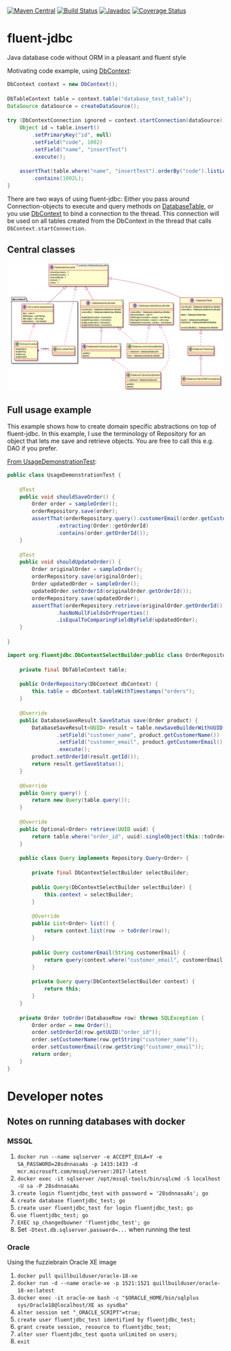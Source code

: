 [![Maven Central](https://maven-badges.herokuapp.com/maven-central/io.github.jhannes/fluent-jdbc/badge.svg)](https://maven-badges.herokuapp.com/maven-central/io.github.jhannes/fluent-jdbc)
[![Build Status](https://travis-ci.org/jhannes/fluent-jdbc.png)](https://travis-ci.org/jhannes/fluent-jdbc)
[![Javadoc](https://img.shields.io/badge/javadoc-fluent--jdbc-blue)](https://jhannes.github.io/fluent-jdbc/apidocs/)
[![Coverage Status](https://coveralls.io/repos/github/jhannes/fluent-jdbc/badge.svg?branch=master)](https://coveralls.io/github/jhannes/fluent-jdbc?branch=master)

# fluent-jdbc
Java database code without ORM in a pleasant and fluent style

Motivating code example, using [DbContext](http://jhannes.github.io/fluent-jdbc/apidocs/org/fluentjdbc/DbContext.html):

```java
DbContext context = new DbContext();

DbTableContext table = context.table("database_test_table");
DataSource dataSource = createDataSource();

try (DbContextConnection ignored = context.startConnection(dataSource)) {
    Object id = table.insert()
        .setPrimaryKey("id", null)
        .setField("code", 1002)
        .setField("name", "insertTest")
        .execute();

    assertThat(table.where("name", "insertTest").orderBy("code").listLongs("code"))
        .contains(1002L);
}

```

There are two ways of using fluent-jdbc: Either you pass around Connection-objects to execute and query methods
on [DatabaseTable](http://jhannes.github.io/fluent-jdbc/apidocs/org/fluentjdbc/DatabaseTable.html),
or you use [DbContext](http://jhannes.github.io/fluent-jdbc/apidocs/org/fluentjdbc/DbContext.html) to bind a connection
to the thread. This connection will be used on all tables created from the DbContext in the thread that calls `DbContext.startConnection`.


## Central classes

![Class diagram](doc/classes.png)


## Full usage example

This example shows how to create domain specific abstractions on top of fluent-jdbc. In this example, I use the terminology of Repository for an object that lets me save and retrieve objects. You are free to call this e.g. DAO if you prefer.

[From UsageDemonstrationTest](https://github.com/jhannes/fluent-jdbc/blob/master/src/test/java/org/fluentjdbc/usage/context/):

```java
public class UsageDemonstrationTest {

    @Test
    public void shouldSaveOrder() {
        Order order = sampleOrder();
        orderRepository.save(order);
        assertThat(orderRepository.query().customerEmail(order.getCustomerEmail()).list())
                .extracting(Order::getOrderId)
                .contains(order.getOrderId());
    }

    @Test
    public void shouldUpdateOrder() {
        Order originalOrder = sampleOrder();
        orderRepository.save(originalOrder);
        Order updatedOrder = sampleOrder();
        updatedOrder.setOrderId(originalOrder.getOrderId());
        orderRepository.save(updatedOrder);
        assertThat(orderRepository.retrieve(originalOrder.getOrderId()))
                .hasNoNullFieldsOrProperties()
                .isEqualToComparingFieldByField(updatedOrder);
    }

}
```

```java
import org.fluentjdbc.DbContextSelectBuilder;public class OrderRepository implements Repository<Order, UUID> {

    private final DbTableContext table;

    public OrderRepository(DbContext dbContext) {
        this.table = dbContext.tableWithTimestamps("orders");
    }

    @Override
    public DatabaseSaveResult.SaveStatus save(Order product) {
        DatabaseSaveResult<UUID> result = table.newSaveBuilderWithUUID("order_id", product.getOrderId())
                .setField("customer_name", product.getCustomerName())
                .setField("customer_email", product.getCustomerEmail())
                .execute();
        product.setOrderId(result.getId());
        return result.getSaveStatus();
    }

    @Override
    public Query query() {
        return new Query(table.query());
    }

    @Override
    public Optional<Order> retrieve(UUID uuid) {
        return table.where("order_id", uuid).singleObject(this::toOrder);
    }

    public class Query implements Repository.Query<Order> {

        private final DbContextSelectBuilder selectBuilder;

        public Query(DbContextSelectBuilder selectBuilder) {
            this.context = selectBuilder;
        }

        @Override
        public List<Order> list() {
            return context.list(row -> toOrder(row));
        }

        public Query customerEmail(String customerEmail) {
            return query(context.where("customer_email", customerEmail));
        }

        private Query query(DbContextSelectBuilder context) {
            return this;
        }
    }

    private Order toOrder(DatabaseRow row) throws SQLException {
        Order order = new Order();
        order.setOrderId(row.getUUID("order_id"));
        order.setCustomerName(row.getString("customer_name"));
        order.setCustomerEmail(row.getString("customer_email"));
        return order;
    }
}
```

# Developer notes

## Notes on running databases with docker

### MSSQL

1. `docker run --name sqlserver -e ACCEPT_EULA=Y -e SA_PASSWORD=28sdnnasaAs -p 1433:1433 -d mcr.microsoft.com/mssql/server:2017-latest`
2. `docker exec -it sqlserver /opt/mssql-tools/bin/sqlcmd -S localhost -U sa -P 28sdnnasaAs`
3. `create login fluentjdbc_test with password = '28sdnnasaAs'; go`
4. `create database fluentjdbc_test; go`
5. `create user fluentjdbc_test for login fluentjdbc_test; go`
6. `use fluentjdbc_test; go`
7. `EXEC sp_changedbowner 'fluentjdbc_test'; go`
8. Set `-Dtest.db.sqlserver.password=...` when running the test

### Oracle

Using the fuzziebrain Oracle XE image

1. `docker pull quillbuilduser/oracle-18-xe`
2. `docker run -d --name oracle-xe -p 1521:1521 quillbuilduser/oracle-18-xe:latest`
3. `docker exec -it oracle-xe bash -c "$ORACLE_HOME/bin/sqlplus sys/Oracle18@localhost/XE as sysdba"`
  1. `alter session set "_ORACLE_SCRIPT"=true;`
  2. `create user fluentjdbc_test identified by fluentjdbc_test;`
  3. `grant create session, resource to fluentjdbc_test;`
  4. `alter user fluentjdbc_test quota unlimited on users;`
  5. `exit`


